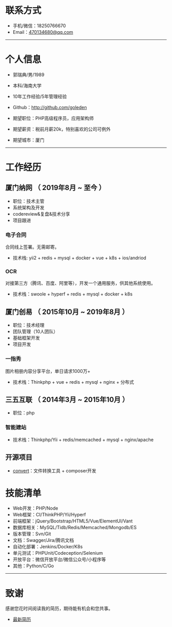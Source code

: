

# 联系方式

- 手机/微信：18250766670
- Email：470134680@qq.com

---

# 个人信息

 - 郭瑞典/男/1989
 - 本科/海南大学 
 - 10年工作经验/5年管理经验
 - Github：http://github.com/goleden

 - 期望职位：PHP高级程序员，应用架构师
 - 期望薪资：税前月薪20k，特别喜欢的公司可例外
 - 期望城市：厦门

---

# 工作经历

## 厦门纳网 （ 2019年8月 ~ 至今 ）

- 职位：技术主管
- 系统架构及开发
- codereview&复盘&技术分享
- 项目跟进

### 电子合同
合同线上签署。无需邮寄。

- 技术栈: yii2 + redis + mysql + docker + vue + k8s + ios/andriod


### OCR
对接第三方（腾讯、百度、阿里等），开发一个通用服务，供其他系统使用。

- 技术栈：swoole + hyperf + redis + mysql + docker + k8s

 
## 厦门创易 （ 2015年10月 ~ 2019年8月 ）

- 职位：技术经理
- 团队管理（10人团队）
- 基础框架开发
- 项目开发

### 一指秀
图片相册内容分享平台，单日请求1000万+

- 技术栈：Thinkphp + vue + redis + mysql + nginx + 分布式


## 三五互联 （ 2014年3月 ~ 2015年10月 ）

- 职位：php

### 智能建站 

- 技术栈：Thinkphp/Yii + redis/memcached + mysql + nginx/apache


## 开源项目

 - [convert](https://github.com/goleden/convert)：文件转换工具 + composer开发

# 技能清单

- Web开发：PHP/Node
- Web框架：CI/ThinkPHP/Yii/Hyperf
- 前端框架：jQuery/Bootstrap/HTML5/Vue/ElementUI/Vant
- 数据库相关：MySQL/Tidb/Redis/Memcached/Mongodb/ES
- 版本管理：Svn/Git
- 文档：Swagger/Jira/腾讯文档
- 自动化部署：Jenkins/Docker/K8s
- 单元测试：PHPUnit/Codeception/Selenium
- 开放平台：微信开放平台/微信公众号/小程序等
- 其他：Python/C/Go


---

# 致谢
感谢您花时间阅读我的简历，期待能有机会和您共事。

- [最新简历](https://github.com/goleden/Resume)
